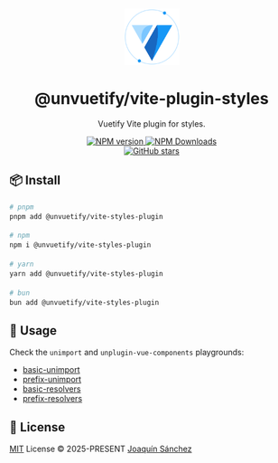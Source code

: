 <br>

<p align="center">
  <picture>
    <source media="(prefers-color-scheme: dark)" srcset="https://github.com/userquin/unvuetify-monorepo/blob/main/vuetify-logo-dark-atom.svg" height="100px" />
    <img height="100px" src="https://github.com/userquin/unvuetify-monorepo/blob/main/vuetify-logo-light-atom.svg">
  </picture>
</p>

<h1 align="center">@unvuetify/vite-plugin-styles</h1>

<p align="center">
Vuetify Vite plugin for styles.
</p>

<p align='center'>
<a href='https://www.npmjs.com/package/@unvuetify/vite-plugin-styles' target="__blank">
<img src='https://img.shields.io/npm/v/@unvuetify/vite-plugin-styles?color=33A6B8&label=' alt="NPM version">
</a>
<a href="https://www.npmjs.com/package/@unvuetify/vite-plugin-styles" target="__blank">
    <img alt="NPM Downloads" src="https://img.shields.io/npm/dm/@unvuetify/vite-plugin-styles?color=476582&label=">
</a>
<br>
<a href="https://github.com/userquin/unvuetify-monorepo/tree/main/packages/vite-plugin-styles" target="__blank">
<img alt="GitHub stars" src="https://img.shields.io/github/stars/userquin/@unvuetify/vite-plugin-styles?style=social">
</a>
</p>

## 📦 Install

```bash
# pnpm
pnpm add @unvuetify/vite-styles-plugin

# npm
npm i @unvuetify/vite-styles-plugin

# yarn
yarn add @unvuetify/vite-styles-plugin

# bun
bun add @unvuetify/vite-styles-plugin
```

## 🦄 Usage

Check the `unimport` and `unplugin-vue-components` playgrounds:
- [basic-unimport](https://github.com/userquin/unvuetify-monorepo/tree/main/playgrounds/basic-unimport)
- [prefix-unimport](https://github.com/userquin/unvuetify-monorepo/tree/main/playgrounds/prefix-unimport)
- [basic-resolvers](https://github.com/userquin/unvuetify-monorepo/tree/main/playgrounds/basic-resolvers)
- [prefix-resolvers](https://github.com/userquin/unvuetify-monorepo/tree/main/playgrounds/prefix-resolvers)

## 📄 License

[MIT](https://github.com/userquin/unvuetify-monorepo/blob/main/LICENSE) License &copy; 2025-PRESENT [Joaquín Sánchez](https://github.com/userquin)
